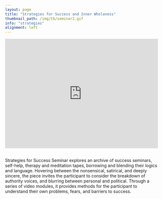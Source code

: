 ```yaml
---
layout: page
title: "Strategies for Success and Inner Wholeness"
thumbnail_path: /img/tb/seminar2.gif
info: "strategies"
alignment: left
---
```


<div style="display: flex; justify-content: center;">
	<iframe src="https://player.vimeo.com/video/251525350" width="640" height="360" frameborder="0" webkitallowfullscreen mozallowfullscreen allowfullscreen></iframe>
</div>

<br>

<p>
Strategies for Success Seminar explores an archive of success seminars, self-help, therapy and meditation tapes, borrowing and blending their logics and language. Hovering between the nonsensical, satirical, and deeply sincere, the piece invites the participant to consider
the breakdown of authority voices, and blurring between personal and political. Through a series of video modules, it provides methods for the participant to understand their own problems, fears, and barriers to success. </p>